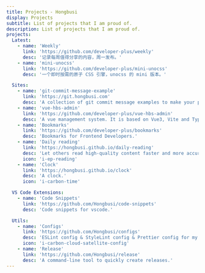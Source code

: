 ```yaml
---
title: Projects - Hongbusi
display: Projects
subtitle: List of projects that I am proud of.
description: List of projects that I am proud of.
projects:
  Latest:
    - name: 'Weekly'
      link: 'https://github.com/developer-plus/weekly'
      desc: '记录每周值得分享的内容，周一发布。'
    - name: 'mini-unocss'
      link: 'https://github.com/developer-plus/mini-unocss'
      desc: '一个即时按需的原子 CSS 引擎，unocss 的 mini 版本。'

  Sites:
    - name: 'git-commit-message-example'
      link: 'https://git.hongbusi.com'
      desc: 'A collection of git commit message examples to make your project's commit history more readable.'
    - name: 'vue-hbs-admin'
      link: 'https://github.com/developer-plus/vue-hbs-admin'
      desc: 'A vue management system. It is based on Vue3, Vite and TypeScript.'
    - name: 'Bookmarks'
      link: 'https://github.com/developer-plus/bookmarks'
      desc: 'Bookmarks for Frontend Developers.'
    - name: 'Daily reading'
      link: 'https://hongbusi.github.io/daily-reading'
      desc: 'Let others read high-quality content faster and more accurately.'
      icon: 'i-ep-reading'
    - name: 'Clock'
      link: 'https://hongbusi.github.io/clock'
      desc: 'A clock.'
      icon: 'i-carbon-time'

  VS Code Extensions:
    - name: 'Code Snippets'
      link: 'https://github.com/Hongbusi/code-snippets'
      desc: 'Code snippets for vscode.'

  Utils:
    - name: 'Configs'
      link: 'https://github.com/Hongbusi/configs'
      desc: 'ESLint config & StyleLint config & Prettier config for my personal projects.'
      icon: 'i-carbon-cloud-satellite-config'
    - name: 'Release'
      link: 'https://github.com/Hongbusi/release'
      desc: 'A command-line tool to quickly create releases.'
---
```


<ListProjects :projects="frontmatter.projects"/>

<StarsRanking/>
